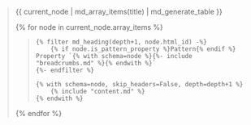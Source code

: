 <blockquote>

{{ current_node | md_array_items(title) | md_generate_table }}

{% for node in current_node.array_items %}
<blockquote>

    {% filter md_heading(depth+1, node.html_id) -%}
        {% if node.is_pattern_property %}Pattern{% endif %} Property `{% with schema=node %}{%- include "breadcrumbs.md" %}{% endwith %}`
    {%- endfilter %}

    {% with schema=node, skip_headers=False, depth=depth+1 %}
        {% include "content.md" %}
    {% endwith %}

</blockquote>
{% endfor %}

</blockquote>